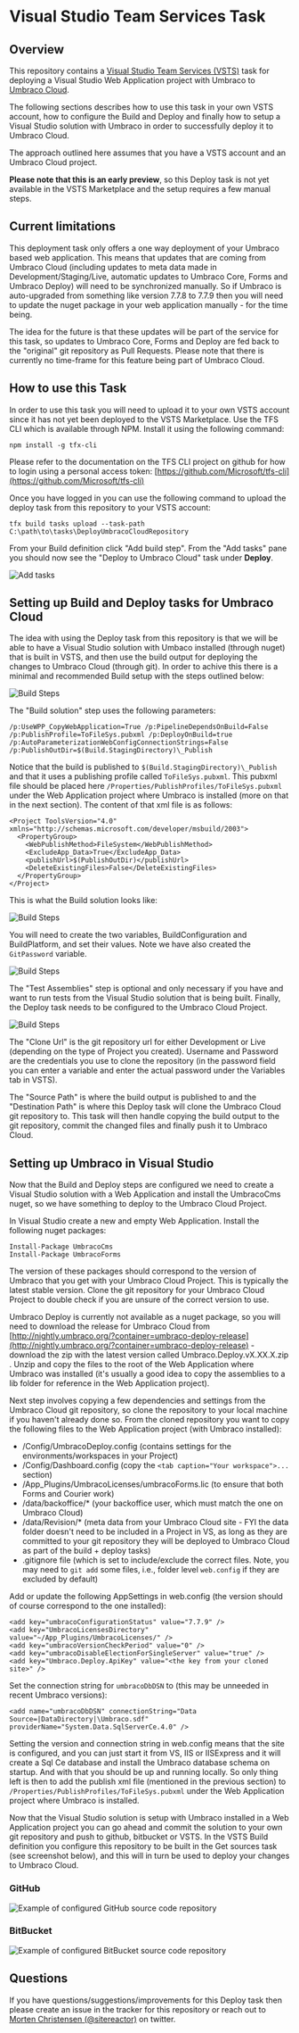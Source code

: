 # Visual Studio Team Services Task
## Overview
This repository contains a [Visual Studio Team Services (VSTS)](https://www.visualstudio.com/en-us/products/visual-studio-team-services-vs.aspx) task for deploying a Visual Studio Web Application project with Umbraco to [Umbraco Cloud](http://umbraco.com/cloud).

The following sections describes how to use this task in your own VSTS account, how to configure the Build and Deploy and finally how to setup a Visual Studio solution with Umbraco in order to successfully deploy it to Umbraco Cloud.

The approach outlined here assumes that you have a VSTS account and an Umbraco Cloud project.

**Please note that this is an early preview**, so this Deploy task is not yet available in the VSTS Marketplace and the setup requires a few manual steps.

## Current limitations
This deployment task only offers a one way deployment of your Umbraco based web application. This means that updates that are coming from Umbraco Cloud (including updates to meta data made in Development/Staging/Live, automatic updates to Umbraco Core, Forms and Umbraco Deploy) will need to be synchronized manually. So if Umbraco is auto-upgraded from something like version 7.7.8 to 7.7.9 then you will need to update the nuget package in your web application manually - for the time being.

The idea for the future is that these updates will be part of the service for this task, so updates to Umbraco Core, Forms and Deploy are fed back to the "original" git repository as Pull Requests. Please note that there is currently no time-frame for this feature being part of Umbraco Cloud.

## How to use this Task

In order to use this task you will need to upload it to your own VSTS account since it has not yet been deployed to the VSTS Marketplace.
Use the TFS CLI which is available through NPM. Install it using the following command:
```
npm install -g tfx-cli
```
Please refer to the documentation on the TFS CLI project on github for how to login using a personal access token: [https://github.com/Microsoft/tfs-cli](https://github.com/Microsoft/tfs-cli)

Once you have logged in you can use the following command to upload the deploy task from this repository to your VSTS account:
```
tfx build tasks upload --task-path C:\path\to\tasks\DeployUmbracoCloudRepository 
```

From your Build definition click "Add build step". From the "Add tasks" pane you should now see the "Deploy to Umbraco Cloud" task under **Deploy**.

![Add tasks](Images/Add-Task-Deploy.png)

## Setting up Build and Deploy tasks for Umbraco Cloud

The idea with using the Deploy task from this repository is that we will be able to have a Visual Studio solution with Umbaco installed (through nuget) that is built in VSTS, and then use the build output for deploying the changes to Umbraco Cloud (through git).
In order to achive this there is a minimal and recommended Build setup with the steps outlined below:

![Build Steps](Images/Build-Deploy-Steps.png)

The "Build solution" step uses the following parameters:
```
/p:UseWPP_CopyWebApplication=True /p:PipelineDependsOnBuild=False /p:PublishProfile=ToFileSys.pubxml /p:DeployOnBuild=true /p:AutoParameterizationWebConfigConnectionStrings=False /p:PublishOutDir=$(Build.StagingDirectory)\_Publish
``` 
Notice that the build is published to `$(Build.StagingDirectory)\_Publish` and that it uses a publishing profile called `ToFileSys.pubxml`. This pubxml file should be placed here `/Properties/PublishProfiles/ToFileSys.pubxml` under the Web Application project where Umbraco is installed (more on that in the next section). The content of that xml file is as follows:

```
<Project ToolsVersion="4.0" xmlns="http://schemas.microsoft.com/developer/msbuild/2003">
  <PropertyGroup>
    <WebPublishMethod>FileSystem</WebPublishMethod>
    <ExcludeApp_Data>True</ExcludeApp_Data>
    <publishUrl>$(PublishOutDir)</publishUrl>
    <DeleteExistingFiles>False</DeleteExistingFiles>
  </PropertyGroup>
</Project>
```
This is what the Build solution looks like:

![Build Steps](Images/Build-configuration.png)

You will need to create the two variables, BuildConfiguration and BuildPlatform, and set their values.  Note we have also created the `GitPassword` variable.

![Build Steps](Images/Variable-configuration.png)

The "Test Assemblies" step is optional and only necessary if you have and want to run tests from the Visual Studio solution that is being built.
Finally, the Deploy task needs to be configured to the Umbraco Cloud Project.

![Build Steps](Images/Deploy-configuration.png)

The "Clone Url" is the git repository url for either Development or Live (depending on the type of Project you created).
Username and Password are the credentials you use to clone the repository (in the password field you can enter a variable and enter the actual password under the Variables tab in VSTS).

The "Source Path" is where the build output is published to and the "Destination Path" is where this Deploy task will clone the Umbraco Cloud git repository to. This task will then handle copying the build output to the git repository, commit the changed files and finally push it to Umbraco Cloud. 

## Setting up Umbraco in Visual Studio

Now that the Build and Deploy steps are configured we need to create a Visual Studio solution with a Web Application and install the UmbracoCms nuget, so we have something to deploy to the Umbraco Cloud Project.

In Visual Studio create a new and empty Web Application. Install the following nuget packages:
```
Install-Package UmbracoCms
Install-Package UmbracoForms
```
The version of these packages should correspond to the version of Umbraco that you get with your Umbraco Cloud Project. This is typically the latest stable version. Clone the git repository for your Umbraco Cloud Project to double check if you are unsure of the correct version to use.

Umbraco Deploy is currently not available as a nuget package, so you will need to download the release for Umbraco Cloud from [http://nightly.umbraco.org/?container=umbraco-deploy-release](http://nightly.umbraco.org/?container=umbraco-deploy-release) - download the zip with the latest version called Umbraco.Deploy.vX.XX.X.zip .
Unzip and copy the files to the root of the Web Application where Umbraco was installed (it's usually a good idea to copy the assemblies to a lib folder for reference in the Web Application project).

Next step involves copying a few dependencies and settings from the Umbraco Cloud git repository, so clone the repository to your local machine if you haven't already done so.
From the cloned repository you want to copy the following files to the Web Application project (with Umbraco installed):
* /Config/UmbracoDeploy.config (contains settings for the environments/workspaces in your Project)
* /Config/Dashboard.config (copy the `<tab caption="Your workspace">...` section)
* /App_Plugins/UmbracoLicenses/umbracoForms.lic (to ensure that both Forms and Courier work)
* /data/backoffice/* (your backoffice user, which must match the one on Umbraco Cloud)
* /data/Revision/*   (meta data from your Umbraco Cloud site - FYI the data folder doesn't need to be included in a Project in VS, as long as they are committed to your git repository they will be deployed to Umbraco Cloud as part of the build + deploy tasks)
* .gitignore file (which is set to include/exclude the correct files.  Note, you may need to `git add` some files, i.e., folder level `web.config` if they are excluded by default)

Add or update the following AppSettings in web.config (the version should of course correspond to the one installed):
```
<add key="umbracoConfigurationStatus" value="7.7.9" />
<add key="UmbracoLicensesDirectory" value="~/App_Plugins/UmbracoLicenses/" />
<add key="umbracoVersionCheckPeriod" value="0" />
<add key="umbracoDisableElectionForSingleServer" value="true" />
<add key="Umbraco.Deploy.ApiKey" value="<the key from your cloned site>" />
```

Set the connection string for `umbracoDbDSN` to (this may be unneeded in recent Umbraco versions):
```
<add name="umbracoDbDSN" connectionString="Data Source=|DataDirectory|\Umbraco.sdf" providerName="System.Data.SqlServerCe.4.0" />
```

Setting the version and connection string in web.config means that the site is configured, and you can just start it from VS, IIS or IISExpress and it will create a Sql Ce database and install the Umbraco database schema on startup. And with that you should be up and running locally.
So only thing left is then to add the publish xml file (mentioned in the previous section) to `/Properties/PublishProfiles/ToFileSys.pubxml` under the Web Application project where Umbraco is installed. 

Now that the Visual Studio solution is setup with Umbraco installed in a Web Application project you can go ahead and commit the solution to your own git repository and push to github, bitbucket or VSTS.
In the VSTS Build definition you configure this repository to be built in the Get sources task (see screenshot below), and this will in turn be used to deploy your changes to Umbraco Cloud.

### GitHub

![Example of configured GitHub source code repository](Images/VSTS-Github-Repository.png)

### BitBucket

![Example of configured BitBucket source code repository](Images/VSTS-BitBucket-Repository.png)

## Questions

If you have questions/suggestions/improvements for this Deploy task then please create an issue in the tracker for this repository or reach out to [Morten Christensen (@sitereactor)](https://twitter.com/sitereactor) on twitter. 
